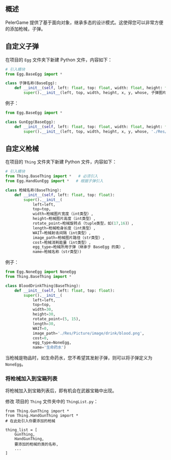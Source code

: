 ## 概述

PelerGame 提供了基于面向对象，继承多态的设计模式。这使得您可以非常方便的添加枪械，子弹。

## 自定义子弹
在项目的 `Egg` 文件夹下新建 Python 文件，内容如下：

```python
# 引入模块
from Egg.BaseEgg import *

class 子弹名称(BaseEgg):
    def __init__(self, left: float, top: float, width: float, height: float, x, y, whose):
        super().__init__(left, top, width, height, x, y, whose, 子弹图片路径（str类型）, 子弹速度（int类型）, 子弹伤害（int类型）)
```

例子：
```python
from Egg.BaseEgg import *

class GunEgg(BaseEgg):
    def __init__(self, left: float, top: float, width: float, height: float, x, y, whose):
        super().__init__(left, top, width, height, x, y, whose, './Res/Picture/image/egg/egg.png', 10, 3)

```

## 自定义枪械
在项目的 `Thing` 文件夹下新建 Python 文件，内容如下：

```python
# 引入模块
from Thing.BaseThing import *   # 必须引入
from Egg.HandGunEgg import *   # 根据子弹引入

class 枪械名称(BaseThing):
    def __init__(self, left: float, top: float):
        super().__init__(
            left=left,
            top=top,
            width=枪械图片宽度（int类型）,
            height=枪械图片高度（int类型）,
            rotate_point=枪械旋转点（tuple类型，如(17,16)）,
            length=枪械枪身长度（int类型）,
            WAIT=枪械射击间隔（int类型）,
            image_path=枪械图片路径（str类型）,
            cost=枪械消耗能量（int类型）,
            egg_type=枪械所用子弹（继承于 BaseEgg 的类）,
            name=枪械名称（str类型）)
```

例子：

```python
from Egg.NoneEgg import NoneEgg
from Thing.BaseThing import *

class BloodDrinkThing(BaseThing):
    def __init__(self, left: float, top: float):
        super().__init__(
            left=left,
            top=top,
            width=30,
            height=30,
            rotate_point=(5, 15),
            length=30,
            WAIT=0,
            image_path='./Res/Picture/image/drink/blood.png',
            cost=0,
            egg_type=NoneEgg,
            name='生命药水')
```

当枪械是物品时，如生命药水，您不希望其发射子弹，则可以将子弹定义为 `NoneEgg`。

### 将枪械加入到宝箱列表
将枪械加入到宝箱列表后，即有机会在武器宝箱中出现。

修改 项目的 `Thing` 文件夹中的 `ThingList.py`：

```
from Thing.GunThing import *
from Thing.HandGunThing import *
# 在此处引入你要添加的枪械

thing_list = [
    GunThing,
    HandGunThing,
    要添加的枪械的类的名称,
    ...
]
```

